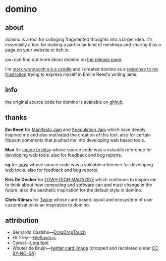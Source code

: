 # domino
## about
domino is a tool for collaging fragmented thoughts into a larger idea. 
it's essentially a tool for making a particular kind of mindmap and sharing it
as a page on your website or itch.io.

you can find out more about domino on [the release page][domino].

i'm [mark wonnacott a.k.a candle][me] and i created domino as a 
[response to my frustration][0] trying to express myself in Emilie Reed's
writing jams.

## info
the original source code for domino is available on [github][source].

## thanks
**Em Reed** for [Manifesto Jam][3] and [Speculation Jam][4] which have
deeply inspired me and also motivated the creation of this tool. also for 
certain flippant comments that pushed me into developing web based tools.

**Max** for [image to bitsy][5] whose source code was a valuable reference for
developing web tools. also for feedback and bug reports.
 
**sg** for [môsi][9] whose source code was a valuable reference for developing
web tools. also for feedback and bug reports.

**Kris De Decker** for [LOW←TECH MAGAZINE][6] which continues to inspire me to
think about how computing and software can and must change in the future. also
the aesthetic inspiration for the default style in domino.

**Chris Klimas** for [Twine][7] whose card based layout and ecosystem of user
customisation is an inspiration to domino.

## attribution
 * Bernardo Castilho—[DragDropTouch][1]
 * Eli Grey—[FileSaver.js][2]
 * Cyreal—[Lora font][8]
 * Wouter de Bruijn—[twitter card image][11] (cropped and recolored under [CC BY-NC-SA][11])

[me]: https://twitter.com/ragzouken
[domino]: https://kool.tools/domino/
[source]: https://github.com/Ragzouken/domino
[0]: https://kool.tools/2020/02/26/speculations.html
[1]: https://github.com/Bernardo-Castilho/dragdroptouch
[2]: https://github.com/eligrey/FileSaver.js/
[3]: https://itch.io/jam/manifesto-jam
[4]: https://itch.io/jam/speculation-jam
[5]: https://github.com/synth-ruiner/image-to-bitsy
[6]: https://solar.lowtechmagazine.com/
[7]: https://twinery.org/
[8]: https://fonts.google.com/specimen/Lora
[9]: https://zenzoa.itch.io/mosi
[10]: https://www.flickr.com/photos/26646199@N05/14459204810
[11]: https://creativecommons.org/licenses/by-nc-sa/2.0/
